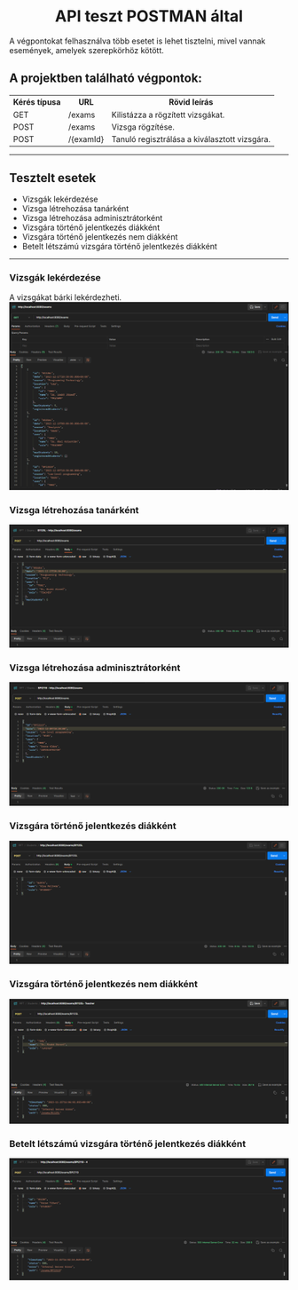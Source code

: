<h1 style="text-align: center"> API teszt POSTMAN által</h1>

A végpontokat felhasználva több esetet is lehet tisztelni, mivel vannak események, amelyek szerepkörhöz kötött.
## A projektben található végpontok:
<table>
    <tr>
        <th>Kérés típusa</th>
        <th>URL</th>
        <th>Rövid leírás</th>
    </tr>
    <tr>
        <td>GET</td>
        <td>/exams</td>
        <td>Kilistázza a rögzített vizsgákat.</td>
    </tr>
    <tr>
        <td>POST</td>
        <td>/exams</td>
        <td>Vizsga rögzítése.</td>
    </tr>
    <tr>
        <td>POST</td>
        <td>/{examId}</td>
        <td>Tanuló regisztrálása a kiválasztott vizsgára.</td>
    </tr>
</table>

<hr />

## Tesztelt esetek
* Vizsgák lekérdezése
* Vizsga létrehozása tanárként
* Vizsga létrehozása adminisztrátorként
* Vizsgára történő jelentkezés diákként
* Vizsgára történő jelentkezés nem diákként
* Betelt létszámú vizsgára történő jelentkezés diákként

<hr />




### Vizsgák lekérdezése
A vizsgákat bárki lekérdezheti.
![AllExams](pictures/exams.png)

### Vizsga létrehozása tanárként
![CreateExam](pictures/createexamteacher.png)

### Vizsga létrehozása adminisztrátorként
![CreateExam](pictures/createexamadministrator.png)

### Vizsgára történő jelentkezés diákként
![RegisterStudent](pictures/registerstudent.png)

### Vizsgára történő jelentkezés nem diákként
![RegisterNotStudent](pictures/registerstudentasteacher.png)

### Betelt létszámú vizsgára történő jelentkezés diákként
![ExamFull](pictures/registerstudentfull.png)
